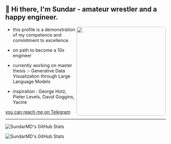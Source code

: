 ## 👋 Hi there, I'm Sundar - amateur wrestler and a happy engineer.

<img  align="right" style="border-radius: 5px;" height="280" src="./Hodaka.gif" />

- this profile is a demonstration of my competence and commitment to excellence.

- on path to become a 10x engineer

- currently working on master thesis :- Generative Data Visualization through Large Language Models

- inspiration : George Hotz, Pieter Levels, David Goggins, Yacine 

[you can reach me on Telegram](https://t.me/Sundar159)





---
<p><img src="https://github-readme-stats.vercel.app/api/top-langs/?username=SundarMD&theme=dark&show_icons=true&hide_border=true&layout=compact" alt="SundarMD's GitHub Stats" /></p>
 
 
<p><img src="https://github-readme-streak-stats.herokuapp.com/?user=SundarMD&theme=default&hide_border=true&theme=dark" alt="SundarMD's GitHub Stats" /></p>
